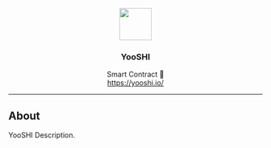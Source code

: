 <p align="center">
  <img src="https://yooshi.io/assets/images/logo.png" width="64" />
  <br/>
  <h3 align="center">YooSHI</h3>
</p>
<p align="center">
  <span align="center">Smart Contract 🚀</span>
  <br/>
  <a href ="https://yooshi.io/" target="_blank">https://yooshi.io/</a>
</p>

---

## About

<p>YooSHI Description.</p>
